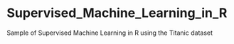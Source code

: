 # Supervised_Machine_Learning_in_R

Sample of Supervised Machine Learning in R using the Titanic dataset 
